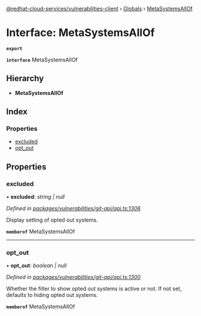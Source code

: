 [@redhat-cloud-services/vulnerabilities-client](../README.md) › [Globals](../globals.md) › [MetaSystemsAllOf](metasystemsallof.md)

# Interface: MetaSystemsAllOf

**`export`** 

**`interface`** MetaSystemsAllOf

## Hierarchy

* **MetaSystemsAllOf**

## Index

### Properties

* [excluded](metasystemsallof.md#excluded)
* [opt_out](metasystemsallof.md#opt_out)

## Properties

###  excluded

• **excluded**: *string | null*

*Defined in [packages/vulnerabilities/git-api/api.ts:1306](https://github.com/RedHatInsights/javascript-clients/blob/master/packages/vulnerabilities/git-api/api.ts#L1306)*

Display setting of opted out systems.

**`memberof`** MetaSystemsAllOf

___

###  opt_out

• **opt_out**: *boolean | null*

*Defined in [packages/vulnerabilities/git-api/api.ts:1300](https://github.com/RedHatInsights/javascript-clients/blob/master/packages/vulnerabilities/git-api/api.ts#L1300)*

Whether the filter to show opted out systems is active or not. If not set, defaults to hiding opted out systems.

**`memberof`** MetaSystemsAllOf
